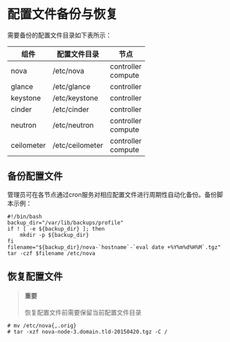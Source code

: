 # 配置文件备份与恢复

需要备份的配置文件目录如下表所示：

|组件|配置文件目录|节点|
|----|----|----|
|nova|/etc/nova|controller</br>compute|
|glance|/etc/glance|controller|
|keystone|/etc/keystone|controller|
|cinder|/etc/cinder|controller|
|neutron|/etc/neutron|controller</br>compute|
|ceilometer|/etc/ceilometer|controller</br>compute|

## 备份配置文件

管理员可在各节点通过cron服务对相应配置文件进行周期性自动化备份。备份脚本示例：

```
#!/bin/bash
backup_dir="/var/lib/backups/profile"
if ! [ -e ${backup_dir} ]; then
    mkdir -p ${backup_dir}
fi
filename="${backup_dir}/nova-`hostname`-`eval date +%Y%m%d%H%M`.tgz"
tar -czf $filename /etc/nova
```

## 恢复配置文件

> #### 重要
> 恢复配置文件前需要保留当前配置文件目录

```
# mv /etc/nova{,.orig}
# tar -xzf nova-node-3.domain.tld-20150420.tgz -C /
```
